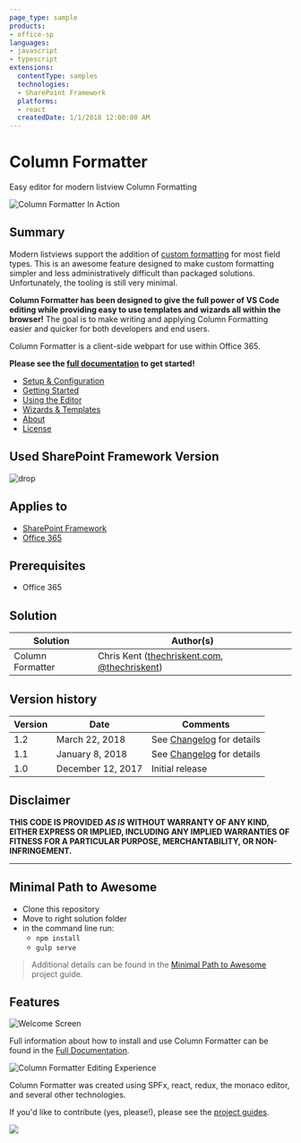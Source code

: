 ```yaml
---
page_type: sample
products:
- office-sp
languages:
- javascript
- typescript
extensions:
  contentType: samples
  technologies:
  - SharePoint Framework
  platforms:
  - react
  createdDate: 1/1/2018 12:00:00 AM
---
```

# Column Formatter

Easy editor for modern listview Column Formatting

![Column Formatter In Action](./assets/ColumnFormattingChristmas.gif)

## Summary

Modern listviews support the addition of [custom formatting](https://docs.microsoft.com/en-us/sharepoint/dev/declarative-customization/column-formatting) for most field types. This is an awesome feature designed to make custom formatting simpler and less administratively difficult than packaged solutions. Unfortunately, the tooling is still very minimal.

**Column Formatter has been designed to give the full power of VS Code editing while providing easy to use templates and wizards all within the browser!** The goal is to make writing and applying Column Formatting easier and quicker for both developers and end users.

Column Formatter is a client-side webpart for use within Office 365.

**Please see the [full documentation](./docs/documentation/docs/index.md) to get started!**

- [Setup & Configuration](./docs/documentation/docs/setup.md)
- [Getting Started](./docs/documentation/docs/getting-started.md)
- [Using the Editor](./docs/documentation/docs/editor/index.md)
- [Wizards & Templates](./docs/documentation/docs/wizards/index.md)
- [About](./docs/documentation/docs/about/index.md)
- [License](./docs/documentation/docs/about/license.md)

## Used SharePoint Framework Version 
![drop](https://img.shields.io/badge/version-1.4.1-green.svg)

## Applies to

* [SharePoint Framework](https://dev.office.com/sharepoint)
* [Office 365](https://dev.office.com/sharepoint/docs/spfx/set-up-your-development-environment)

## Prerequisites
 
* Office 365

## Solution

Solution|Author(s)
--------|---------
Column Formatter | Chris Kent ([thechriskent.com](https://thechriskent.com), [@thechriskent](https://twitter.com/thechriskent))

## Version history

Version|Date|Comments
-------|----|--------
1.2|March 22, 2018|See [Changelog](./CHANGELOG.md#120---2018-03-22) for details
1.1|January 8, 2018|See [Changelog](./CHANGELOG.md#110---2018-01-08) for details
1.0|December 12, 2017|Initial release

## Disclaimer
**THIS CODE IS PROVIDED *AS IS* WITHOUT WARRANTY OF ANY KIND, EITHER EXPRESS OR IMPLIED, INCLUDING ANY IMPLIED WARRANTIES OF FITNESS FOR A PARTICULAR PURPOSE, MERCHANTABILITY, OR NON-INFRINGEMENT.**

---

## Minimal Path to Awesome

- Clone this repository
- Move to right solution folder 
- in the command line run:
  - `npm install`
  - `gulp serve`

> Additional details can be found in the [Minimal Path to Awesome](docs/projectguides/mpa.md) project guide.

## Features

![Welcome Screen](./docs/documentation/docs/assets/WelcomeScreen.png)

Full information about how to install and use Column Formatter can be found in the [Full Documentation](./docs/documentation/docs/index.md).

![Column Formatter Editing Experience](./docs/documentation/docs/assets/SideBySide.png)

Column Formatter was created using SPFx, react, redux, the monaco editor, and several other technologies.

If you'd like to contribute (yes, please!), please see the [project guides](./docs/projectguides/index.md).

<img src="https://telemetry.sharepointpnp.com/sp-dev-solutions/solutions/ColumnFormatter" />